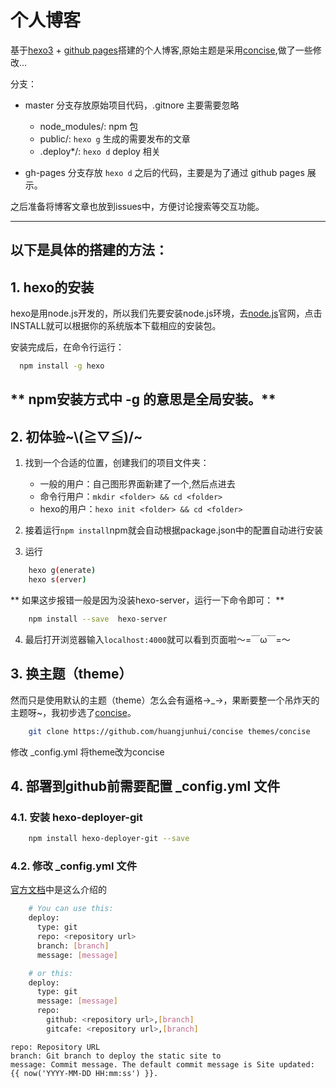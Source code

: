 # 个人博客

基于[hexo3](https://hexo.io/) + [github pages](https://pages.github.com/)搭建的个人博客,原始主题是采用[concise](https://github.com/huangjunhui/concise),做了一些修改...

分支：
  * master 分支存放原始项目代码，.gitnore 主要需要忽略 
    * node_modules/: npm 包
    * public/: `hexo g` 生成的需要发布的文章
    * .deploy*/: `hexo d` deploy 相关
    
  * gh-pages 分支存放 `hexo d` 之后的代码，主要是为了通过 github pages 展示。

之后准备将博客文章也放到issues中，方便讨论搜索等交互功能。

---

## **以下是具体的搭建的方法：**

## 1. hexo的安装
hexo是用node.js开发的，所以我们先要安装node.js环境，去[node.js](https://nodejs.org/en/)官网，点击INSTALL就可以根据你的系统版本下载相应的安装包。  

安装完成后，在命令行运行：
```bash
  npm install -g hexo
```
** npm安装方式中 -g 的意思是全局安装。**
---

## 2. 初体验~\\(≧▽≦)/~
1. 找到一个合适的位置，创建我们的项目文件夹：
    * 一般的用户：自己图形界面新建了一个,然后点进去
    * 命令行用户：`mkdir <folder> && cd <folder>`
    * hexo的用户：`hexo init <folder> && cd <folder>`

2. 接着运行`npm install`npm就会自动根据package.json中的配置自动进行安装

3. 运行
```bash
    hexo g(enerate)
    hexo s(erver)
```
** 如果这步报错一般是因为没装hexo-server，运行一下命令即可： **
```bash
    npm install --save  hexo-server
```

4. 最后打开浏览器输入`localhost:4000`就可以看到页面啦～=￣ω￣=～

## 3. 换主题（theme）
然而只是使用默认的主题（theme）怎么会有逼格→_→，果断要整一个吊炸天的主题呀~，我初步选了[concise](https://github.com/huangjunhui/concise)。
```bash
    git clone https://github.com/huangjunhui/concise themes/concise
```
修改 _config.yml 将theme改为concise

## 4. 部署到github前需要配置 _config.yml 文件
### 4.1. 安装 hexo-deployer-git
```bash
    npm install hexo-deployer-git --save
```

### 4.2. 修改 _config.yml 文件
[官方文档](https://github.com/hexojs/hexo-deployer-git)中是这么介绍的
```bash
    # You can use this:
    deploy:
      type: git
      repo: <repository url>
      branch: [branch]
      message: [message]

    # or this:
    deploy:
      type: git
      message: [message]
      repo: 
        github: <repository url>,[branch]
        gitcafe: <repository url>,[branch]
```
```
repo: Repository URL
branch: Git branch to deploy the static site to
message: Commit message. The default commit message is Site updated: {{ now('YYYY-MM-DD HH:mm:ss') }}.
```












